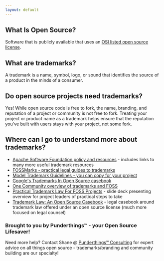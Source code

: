 ```yaml
---
layout: default
---
```


## What Is Open Source?

Software that is publicly available that uses an [OSI listed open source license](https://tldrfoss.com).

## What are trademarks?

A trademark is a name, symbol, logo, or sound that identifies the source of a product in the minds of a consumer.

## Do open source projects need trademarks?

Yes!  While open source code is free to fork, the name, branding, and reputation of a project or community is not free to fork.  Treating your project or product name as a trademark helps ensure that the reputation you've built with users stays with your project, not some fork.

## Where can I go to understand more about trademarks?

- [Apache Software Foundation policy and resources](https://www.apache.org/foundation/marks/resources) - includes links to many more useful trademark resources
- [FOSSMarks - practical legal guides to trademarks](http://fossmarks.org/)
- [Model Trademark Guidelines - you can copy for your project](http://modeltrademarkguidelines.org/)
- [Google's Trademarks In Open Source casebook](https://google.github.io/opencasebook/trademarks/)
- [One Community overview of trademarks and FOSS](https://www.onecommunityglobal.org/open-source-trademarking-copyrights/)
- [Practical Trademark Law For FOSS Projects]() - slide deck presenting overview for project leaders of practical steps to take
- [Trademark Law: An Open Source Casebook](http://tmcasebook.org/) - legal casebook around trademark law offered under an open source license (much more focused on legal counsel)

### Brought to you by Punderthings℠ - your Open Source Lifesaver!

Need more help?  Contact Shane @ [Punderthings℠ Consulting](http://punderthings.com) for expert advice on all things open source - trademarks/branding and community building are our specialty!